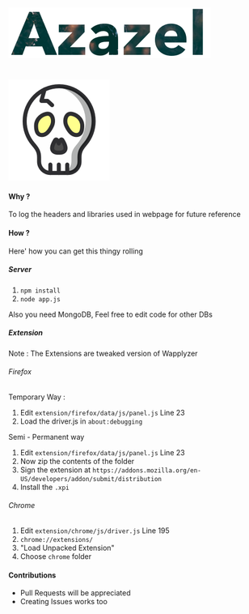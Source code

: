 ![Azazel](https://raw.githubusercontent.com/dhaval17/azazel/assets/title.png)
#
![Azazel](https://raw.githubusercontent.com/dhaval17/azazel/assets/logo.png)

#### Why ?
To log the headers and libraries used in webpage for future reference

#### How ?
Here' how you can get this thingy rolling

##### Server

1. `npm install`
2. `node app.js`

Also you need MongoDB, Feel free to edit code for other DBs

##### Extension

Note : The Extensions are tweaked version of Wapplyzer

###### Firefox

Temporary Way :

1. Edit `extension/firefox/data/js/panel.js` Line 23
2. Load the driver.js in `about:debugging`

Semi - Permanent way

1. Edit `extension/firefox/data/js/panel.js` Line 23
2. Now zip the contents of the folder
3. Sign the extension at `https://addons.mozilla.org/en-US/developers/addon/submit/distribution`
4. Install the `.xpi`

###### Chrome

1. Edit `extension/chrome/js/driver.js` Line 195
2. `chrome://extensions/`
3. "Load Unpacked Extension"
4. Choose `chrome` folder

#### Contributions
- Pull Requests will be appreciated
- Creating Issues works too
